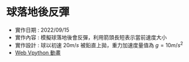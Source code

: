 # 球落地後反彈
* 實作日期 : 2022/09/15
* 實作內容 : 模擬球落地後會反彈，利用箭頭長短表示當前速度大小
* 實作設計 : 球以初速 $20m/s$ 被鉛直上拋，重力加速度量值為 $g = 10m/s^2$
* [Web Vpython 動畫](https://www.glowscript.org/#/user/leeeee/folder/Vpython與物理模擬/program/球落地後反彈)
